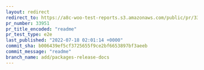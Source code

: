 ```yaml
---
layout: redirect
redirect_to: https://a8c-woo-test-reports.s3.amazonaws.com/public/pr/33951/e2e/index.html
pr_number: 33951
pr_title_encoded: "readme"
pr_test_type: e2e
last_published: "2022-07-18 02:01:14 +0000"
commit_sha: b006439ef5cf3725655f9ce2bf6653897bf3aeeb
commit_message: "readme"
branch_name: add/packages-release-docs
---
```

